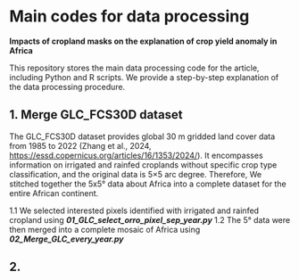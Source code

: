 # Main codes for data processing
**Impacts of cropland masks on the explanation of crop yield anomaly in Africa**

This repository stores the main data processing code for the article, including Python and R scripts. We provide a step-by-step explanation of the data processing procedure.

## 1. Merge GLC_FCS30D dataset
The GLC_FCS30D dataset provides global 30 m gridded land cover data from 1985 to 2022 (Zhang et al., 2024, https://essd.copernicus.org/articles/16/1353/2024/). 
It encompasses information on irrigated and rainfed croplands without specific crop type classification, and the original data is 5×5 arc degree.
Therefore, We stitched together the 5x5° data about Africa into a complete dataset for the entire African continent.

1.1 We selected interested pixels identified with irrigated and rainfed cropland using **_01_GLC_select_orro_pixel_sep_year.py_**
1.2 The 5° data were then merged into a complete mosaic of Africa using **_02_Merge_GLC_every_year.py_**

## 2. 
